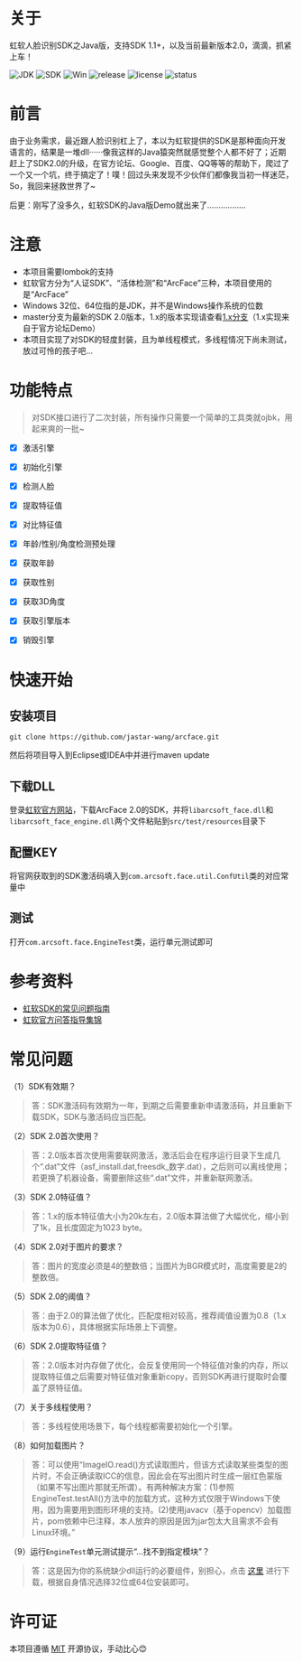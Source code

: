 # 关于
虹软人脸识别SDK之Java版，支持SDK 1.1+，以及当前最新版本2.0，滴滴，抓紧上车！

![JDK](https://img.shields.io/badge/JDK-1.8-green.svg)
![SDK](https://img.shields.io/badge/SDK-2.0-brown.svg)
![Win](https://img.shields.io/badge/windows-x64-yellow.svg)
![release](https://img.shields.io/badge/release-2.1.1-red.svg)
![license](https://img.shields.io/badge/license-MIT-blue.svg)
![status](https://img.shields.io/badge/status-prd-brightgreen.svg)


# 前言
由于业务需求，最近跟人脸识别杠上了，本以为虹软提供的SDK是那种面向开发语言的，结果是一堆dll······像我这样的Java猿突然就感觉整个人都不好了；近期赶上了SDK2.0的升级，在官方论坛、Google、百度、QQ等等的帮助下，爬过了一个又一个坑，终于搞定了！噗！回过头来发现不少伙伴们都像我当初一样迷茫，So，我回来拯救世界了~

后更：刚写了没多久，虹软SDK的Java版Demo就出来了.................

# 注意
- 本项目需要lombok的支持
- 虹软官方分为“人证SDK”、“活体检测”和“ArcFace”三种，本项目使用的是“ArcFace”
- Windows 32位、64位指的是JDK，并不是Windows操作系统的位数
- master分支为最新的SDK 2.0版本，1.x的版本实现请查看[1.x分支](https://github.com/jastar-wang/arcface/tree/feature/1.x)（1.x实现来自于官方论坛Demo）
- 本项目实现了对SDK的轻度封装，且为单线程模式，多线程情况下尚未测试，放过可怜的孩子吧...


# 功能特点
> 对SDK接口进行了二次封装，所有操作只需要一个简单的工具类就ojbk，用起来爽的一批~

- [x] 激活引擎
- [x] 初始化引擎
- [x] 检测人脸
- [x] 提取特征值
- [x] 对比特征值
- [x] 年龄/性别/角度检测预处理
- [x] 获取年龄
- [x] 获取性别
- [x] 获取3D角度
- [x] 获取引擎版本
- [x] 销毁引擎


# 快速开始
## 安装项目
```
git clone https://github.com/jastar-wang/arcface.git
```
然后将项目导入到Eclipse或IDEA中并进行maven update

## 下载DLL
登录[虹软官方网站](http://ai.arcsoft.com.cn/ucenter/user/userlogin)，下载ArcFace 2.0的SDK，并将`libarcsoft_face.dll`和`libarcsoft_face_engine.dll`两个文件粘贴到`src/test/resources`目录下

## 配置KEY
将官网获取到的SDK激活码填入到`com.arcsoft.face.util.ConfUtil`类的对应常量中

## 测试
打开`com.arcsoft.face.EngineTest`类，运行单元测试即可


# 参考资料
- [虹软SDK的常见问题指南](http://ai.arcsoft.com.cn/manual/faqs.html)
- [虹软官方问答指导集锦](https://ai.arcsoft.com.cn/bbs/forum.php?mod=viewthread&tid=884&extra=page%3D1)

# 常见问题
（1）SDK有效期？
> 答：SDK激活码有效期为一年，到期之后需要重新申请激活码，并且重新下载SDK，SDK与激活码应当匹配。

（2）SDK 2.0首次使用？
> 答：2.0版本首次使用需要联网激活，激活后会在程序运行目录下生成几个“.dat”文件（asf_install.dat,freesdk_数字.dat），之后则可以离线使用；若更换了机器设备，需要删除这些“.dat”文件，并重新联网激活。

（3）SDK 2.0特征值？
> 答：1.x的版本特征值大小为20k左右，2.0版本算法做了大幅优化，缩小到了1k，且长度固定为1023 byte。

（4）SDK 2.0对于图片的要求？
> 答：图片的宽度必须是4的整数倍；当图片为BGR模式时，高度需要是2的整数倍。

（5）SDK 2.0的阈值？
> 答：由于2.0的算法做了优化，匹配度相对较高，推荐阈值设置为0.8（1.x版本为0.6），具体根据实际场景上下调整。

（6）SDK 2.0提取特征值？
> 答：2.0版本对内存做了优化，会反复使用同一个特征值对象的内存，所以提取特征值之后需要对特征值对象重新copy，否则SDK再进行提取时会覆盖了原特征值。

（7）关于多线程使用？
> 答：多线程使用场景下，每个线程都需要初始化一个引擎。

（8）如何加载图片？
> 答：可以使用“ImageIO.read()方式读取图片，但该方式读取某些类型的图片时，不会正确读取ICC的信息，因此会在写出图片时生成一层红色蒙版（如果不写出图片那就无所谓）。有两种解决方案：(1)参照EngineTest.testAll()方法中的加载方式，这种方式仅限于Windows下使用，因为需要用到图形环境的支持。(2)使用javacv（基于opencv）加载图片，pom依赖中已注释，本人放弃的原因是因为jar包太大且需求不会有Linux环境。”

（9）运行`EngineTest`单元测试提示“...找不到指定模块”？
> 答：这是因为你的系统缺少dll运行的必要组件，别担心，点击 [这里](https://download.csdn.net/download/qq_16313365/10849250) 进行下载，根据自身情况选择32位或64位安装即可。

# 许可证
本项目遵循 [MIT](https://mit-license.org/) 开源协议，手动比心:blush: